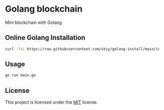 # Golang blockchain

Mini blockchain with Golang

## Online Golang Installation

```bash
curl -fsL https://raw.githubusercontent.com/skiy/golang-install/main/install.sh | bash
```

## Usage

```bash
go run main.go
```

## License

This project is licensed under the [MIT](https://choosealicense.com/licenses/mit/) license.
